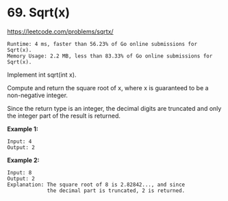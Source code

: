 # 69. Sqrt(x)

https://leetcode.com/problems/sqrtx/

```
Runtime: 4 ms, faster than 56.23% of Go online submissions for Sqrt(x).
Memory Usage: 2.2 MB, less than 83.33% of Go online submissions for Sqrt(x).
```

Implement int sqrt(int x).

Compute and return the square root of x, where x is guaranteed to be a non-negative integer.

Since the return type is an integer, the decimal digits are truncated and only the integer part of the result is returned.

**Example 1:**
```
Input: 4
Output: 2
```

**Example 2:**
```
Input: 8
Output: 2
Explanation: The square root of 8 is 2.82842..., and since 
             the decimal part is truncated, 2 is returned.
```